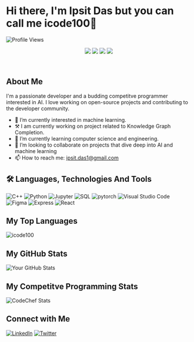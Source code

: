 # Hi there, I'm Ipsit Das but you can call me icode100👋

![Profile Views](https://komarev.com/ghpvc/?username=icode100&color=blue)

<p align="center">
  <a href="https://www.linkedin.com/in/ipsit-das/"><img src="https://img.shields.io/badge/LinkedIn-0077B5?style=for-the-badge&logo=linkedin&logoColor=white"></a>
  <a href="https://www.leetcode.com/icode100"><img src="https://img.shields.io/badge/-LeetCode-77cf4?style=for-the-badge&logo=LeetCode&logoColor=white"></a>
  <a href="https://icode100.github.io/"><img src="https://img.shields.io/badge/My Portfolio-ffcc00?style=for-the-badge&logo=googleearth&logoColor=white"></a>
  <a href="https://www.codechef.com/users/icode100"><img src="https://img.shields.io/badge/CodeChef-8a6b53?style=for-the-badge&logo=codechef&logoColor=white"></a>
</p>
<br>

## About Me

I'm a passionate developer and a budding competitve programmer interested in AI. I love working on open-source projects and contributing to the developer community.

- 🔭 I’m currently interested in machine learning.
- ⚒️ I am currently working on project related to Knowledge Graph Completion.
- 🌱 I’m currently learning computer science and engineering.
- 👯 I’m looking to collaborate on projects that dive deep into AI and machine learning
- 📫 How to reach me: ipsit.das1@gmail.com

## 🛠 Languages, Technologies And Tools
![C++](https://img.shields.io/badge/c++-%2300599C.svg?style=for-the-badge&logo=c%2B%2B&logoColor=white)
![Python](https://img.shields.io/badge/python-3670A0?style=for-the-badge&logo=python&logoColor=ffdd54)
![Jupyter](https://img.shields.io/badge/jupyter-%23E34F26.svg?style=for-the-badge&logo=jupyter&logoColor=white)
![SQL](https://img.shields.io/badge/sql-%23593d88.svg?style=for-the-badge&logo=sql&logoColor=white)
![pytorch](https://img.shields.io/badge/pytorch-%2300599C.svg?style=for-the-badge&logo=pytorch&logoColor=white)
![Visual Studio Code](https://img.shields.io/badge/Visual%20Studio%20Code-0078d7.svg?style=for-the-badge&logo=visual-studio-code&logoColor=white)
![Figma](https://img.shields.io/badge/figma-%23F24E1E.svg?style=for-the-badge&logo=figma&logoColor=white)
![Express](https://img.shields.io/badge/express-%2300599C.svg?style=for-the-badge&logo=express&logoColor=white)
![React](https://img.shields.io/badge/react-%04DBFC.svg?style=for-the-badge&logo=react&logoColor=white)

## My Top Languages
![icode100](https://github-readme-stats.vercel.app/api/top-langs?username=icode100&show_icons=true&locale=en&layout=compact)

## My GitHub Stats
![Your GitHub Stats](https://github-readme-stats.vercel.app/api?username=icode100&show_icons=true&theme=radical)

## My Competitve Programming Stats
![CodeChef Stats](https://github.com/icode100/cc-visualizer/blob/main/src/main/java/com/ccvisualizer/ccvisualizer/output.svg)

## Connect with Me

[![LinkedIn](https://img.shields.io/badge/LinkedIn-blue?style=flat&logo=linkedin)](https://www.linkedin.com/in/ipsit-das)
[![Twitter](https://img.shields.io/badge/x-blue?style=flat&logo=x)](https://www.x.com/icode100)
